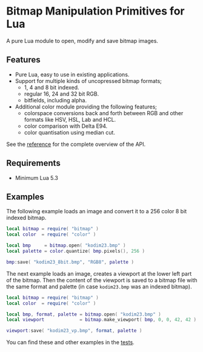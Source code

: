 # Bitmap Manipulation Primitives for Lua

A pure Lua module to open, modify and save bitmap images.

## Features

* Pure Lua, easy to use in existing applications.
* Support for multiple kinds of uncopressed bitmap formats;
  * 1, 4 and 8 bit indexed.
  * regular 16, 24 and 32 bit RGB.
  * bitfields, including alpha.
* Additional color module providing the following features;
  * colorspace conversions back and forth between RGB and other formats like HSV, HSL, Lab and HCL.
  * color comparison with Delta E94.
  * color quantisation using median cut.

See the [reference](/reference.md) for the complete overview of the API.

## Requirements

* Minimum Lua 5.3

## Examples

The following example loads an image and convert it to a 256 color 8 bit indexed bitmap.

``` lua
local bitmap = require( "bitmap" )
local color  = require( "color" )

local bmp     = bitmap.open( "kodim23.bmp" )
local palette = color.quantize( bmp.pixels(), 256 )

bmp:save( "kodim23_8bit.bmp", "RGB8", palette )
```

The next example loads an image, creates a viewport at the lower left part of the bitmap.
Then the content of the viewport is saved to a bitmap file with the same format and palette (in case `kodim23.bmp` was an indexed bitmap).

``` lua
local bitmap = require( "bitmap" )
local color  = require( "color" )

local bmp, format, palette = bitmap.open( "kodim23.bmp" )
local viewport             = bitmap.make_viewport( bmp, 0, 0, 42, 42 )

viewport:save( "kodim23_vp.bmp", format, palette )
```

You can find these and other examples in the [tests](/test).
